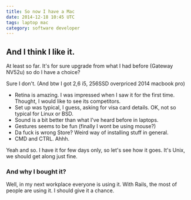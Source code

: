 ```yaml
---
title: So now I have a Mac
date: 2014-12-18 10:45 UTC
tags: laptop mac
category: software developer
---
```


## And I think I like it.

At least so far. It's for sure upgrade from what I had before (Gateway NV52u) so do I have a choice?

Sure I don't. (And btw I got 2,6 i5, 256SSD overpriced 2014 macbook pro)

* Retina is amazing. I was impressed when I saw it for the first time. Thought, I would like to see its competitors.
* Set up was typical, I guess, asking for visa card  details. OK, not so typical for Linux or BSD.  
* Sound is a bit better than what I've heard before in laptops.
* Gestures seems to be fun (finally I wont be using mouse?)
* Da fuck is wrong Store? Weird way of installing stuff in general.
* CMD and CTRL. Ahhh.

Yeah and so. I have it for few days only, so let's see how it goes.
It's Unix, we should get along just fine.

### And why I bought it?
Well, in my next workplace everyone is using it. With Rails, the most of people are using it. I should give it a chance.
